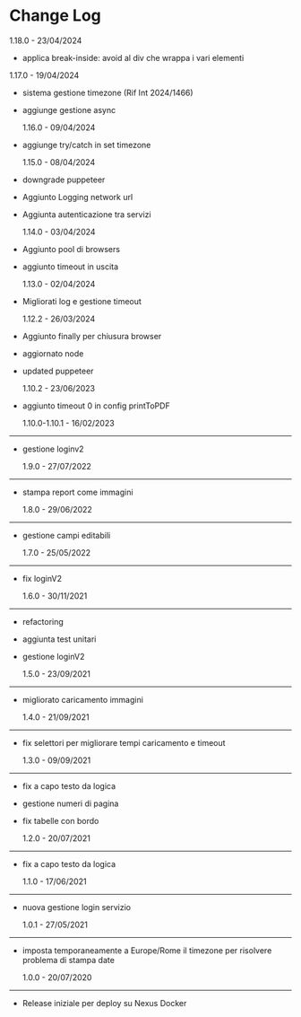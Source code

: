 # Change Log

1.18.0 - 23/04/2024

- applica break-inside: avoid al div che wrappa i vari elementi

1.17.0 - 19/04/2024

- sistema gestione timezone (Rif Int 2024/1466)
- aggiunge gestione async

  1.16.0 - 09/04/2024

- aggiunge try/catch in set timezone

  1.15.0 - 08/04/2024

- downgrade puppeteer
- Aggiunto Logging network url
- Aggiunta autenticazione tra servizi

  1.14.0 - 03/04/2024

- Aggiunto pool di browsers
- aggiunto timeout in uscita

  1.13.0 - 02/04/2024

- Migliorati log e gestione timeout

  1.12.2 - 26/03/2024

- Aggiunto finally per chiusura browser
- aggiornato node
- updated puppeteer

  1.10.2 - 23/06/2023

- aggiunto timeout 0 in config printToPDF

  1.10.0-1.10.1 - 16/02/2023

---

- gestione loginv2

  1.9.0 - 27/07/2022

---

- stampa report come immagini

  1.8.0 - 29/06/2022

---

- gestione campi editabili

  1.7.0 - 25/05/2022

---

- fix loginV2

  1.6.0 - 30/11/2021

---

- refactoring
- aggiunta test unitari
- gestione loginV2

  1.5.0 - 23/09/2021

---

- migliorato caricamento immagini

  1.4.0 - 21/09/2021

---

- fix selettori per migliorare tempi caricamento e timeout

  1.3.0 - 09/09/2021

---

- fix a capo testo da logica
- gestione numeri di pagina
- fix tabelle con bordo

  1.2.0 - 20/07/2021

---

- fix a capo testo da logica

  1.1.0 - 17/06/2021

---

- nuova gestione login servizio

  1.0.1 - 27/05/2021

---

- imposta temporaneamente a Europe/Rome il timezone per risolvere problema di stampa date

  1.0.0 - 20/07/2020

---

- Release iniziale per deploy su Nexus Docker
